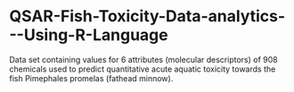 # QSAR-Fish-Toxicity-Data-analytics---Using-R-Language
Data set containing values for 6 attributes (molecular descriptors) of 908 chemicals used to predict quantitative acute aquatic toxicity towards the fish Pimephales promelas (fathead minnow).
